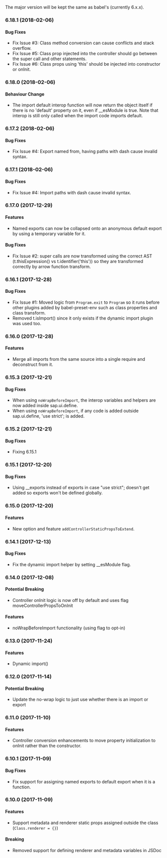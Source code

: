 
The major version will be kept the same as babel's (currently 6.x.x).

### 6.18.1 (2018-02-06)

#### Bug Fixes

* Fix Issue #3: Class method conversion can cause conflicts and stack overflow.
* Fix Issue #5: Class prop injected into the controller should go between the super call and other statements.
* Fix Issue #6: Class props using 'this' should be injected into constructor or onInit.

### 6.18.0 (2018-02-06)

#### Behaviour Change

* The import default interop function will now return the object itself if there is no 'default' property on it, even if __esModule is true. Note that interop is still only called when the import code imports default.

### 6.17.2 (2018-02-06)

#### Bug Fixes

* Fix Issue #4: Export named from, having paths with dash cause invalid syntax.

### 6.17.1 (2018-02-06)

#### Bug Fixes

* Fix Issue #4: Import paths with dash cause invalid syntax.

### 6.17.0 (2017-12-29)

#### Features

* Named exports can now be collapsed onto an anonymous default export by using a temporary variable for it.

#### Bug Fixes

* Fix Issue #2: super calls are now transformed using the correct AST (t.thisExpression() vs t.identifier('this')) so they are transformed correctly by arrow function transform.

### 6.16.1 (2017-12-28)

#### Bug Fixes

* Fix Issue #1: Moved logic from `Program.exit` to `Program` so it runs before other plugins added by babel-preset-env such as class properties and class transform.
* Removed t.isImport() since it only exists if the dynamic import plugin was used too.

### 6.16.0 (2017-12-28)

#### Features

* Merge all imports from the same source into a single require and deconstruct from it.

### 6.15.3 (2017-12-21)

#### Bug Fixes

* When using `noWrapBeforeImport`, the interop variables and helpers are now added inside sap.ui.define.
* When using `noWrapBeforeImport`, if any code is added outside sap.ui.define, 'use strict'; is added.

### 6.15.2 (2017-12-21)

#### Bug Fixes

* Fixing 6.15.1

### 6.15.1 (2017-12-20)

#### Bug Fixes

* Using __exports instead of exports in case "use strict"; doesn't get added so exports won't be defined globally.

### 6.15.0 (2017-12-20)

#### Features

* New option and feature `addControllerStaticPropsToExtend`.

### 6.14.1 (2017-12-13)

#### Bug Fixes

* Fix the dynamic import helper by setting __esModule flag.

### 6.14.0 (2017-12-08)

#### Potential Breaking

* Controller onInit logic is now off by default and uses flag moveControllerPropsToOnInit

#### Features

* noWrapBeforeImport functionality (using flag to opt-in)

### 6.13.0 (2017-11-24)

#### Features

* Dynamic import()

### 6.12.0 (2017-11-14)

#### Potential Breaking

* Update the no-wrap logic to just use whether there is an import or export

### 6.11.0 (2017-11-10)

#### Features

* Controller conversion enhancements to move property initialization to onInit rather than the constructor.

### 6.10.1 (2017-11-09)

#### Bug Fixes

* Fix support for assigning named exports to default export when it is a function.

### 6.10.0 (2017-11-09)

#### Features

* Support metadata and renderer static props assigned outside the class (`Class.renderer = {}`)

#### Breaking

* Removed support for defining renderer and metadata variables in JSDoc
